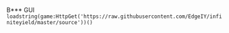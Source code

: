 B*** GUI 
```loadstring(game:HttpGet('https://raw.githubusercontent.com/EdgeIY/infiniteyield/master/source'))()```
